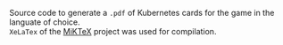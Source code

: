 Source code to generate a `.pdf` of Kubernetes cards for the game in the languate of choice.  
`XeLaTex` of the [MiKTeX](https://miktex.org/) project was used for compilation.  
